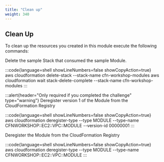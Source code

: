 ```yaml
---
title: "Clean up"
weight: 340
---
```


## Clean Up

To clean up the resources you created in this module execute the following commands:

Delete the sample Stack that consumed the sample Module.

:::code{language=shell showLineNumbers=false showCopyAction=true}
aws cloudformation delete-stack --stack-name cfn-workshop-modules
aws cloudformation wait stack-delete-complete --stack-name cfn-workshop-modules
:::

:::alert{header="Only required if you completed the challenge" type="warning"}
Deregister version 1 of the Module from the CloudFormation Registry

:::code{language=shell showLineNumbers=false showCopyAction=true}
aws cloudformation deregister-type --type MODULE --type-name CFNWORKSHOP::EC2::VPC::MODULE --version-id 00000001
:::

Deregister the Module from the CloudFormation Registry

:::code{language=shell showLineNumbers=false showCopyAction=true}
aws cloudformation deregister-type --type MODULE --type-name CFNWORKSHOP::EC2::VPC::MODULE
:::
